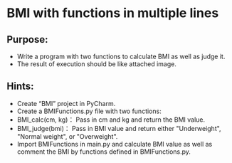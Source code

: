 # BMI with functions in multiple lines
 
## Purpose:
- Write a program with two functions to calculate BMI as well as judge it.
- The result of execution should be like attached image.


## Hints:
- Create “BMI” project in PyCharm.
- Create a BMIFunctions.py file with two functions:
- BMI_calc(cm, kg)： Pass in cm and kg and return the BMI value.
- BMI_judge(bmi)： Pass in BMI value and return either "Underweight", "Normal weight", or "Overweight".
- Import BMIFunctions in main.py and calculate BMI value as well as comment the BMI by functions defined in BMIFunctions.py.
